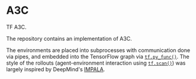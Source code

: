 # A3C
TF A3C.

The repository contains an implementation of A3C.

The environments are placed into subprocesses with communication done via pipes, and embedded into the TensorFlow graph
via [`tf.py_func()`][tf-pyfunc]. The style of the rollouts (agent-environment interaction using [`tf.scan()`][tf-scan])
was largely inspired by DeepMind's [IMPALA](https://arxiv.org/abs/1802.01561).

[tf-scan]: https://www.tensorflow.org/api_docs/python/tf/scan
[tf-pyfunc]: https://www.tensorflow.org/api_docs/python/tf/py_func
